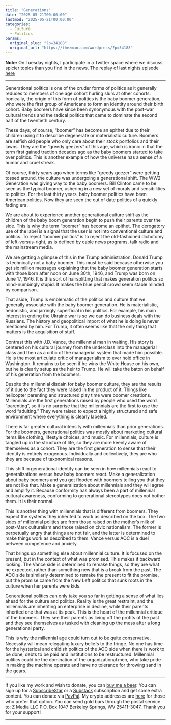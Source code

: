 ```yaml
---
title: "Generations"
date: "2025-05-21T00:00:00"
lastmod: "2025-05-21T00:00:00"
categories:
  - Culture
  - Politics
params:
  original_slug: "?p=34188"
  original_url: "https://thezman.com/wordpress/?p=34188"
---
```


**Note:** On Tuesday nights, I participate in a Twitter space where we
discuss spicier topics than you find in the news. The replay of last
nights episode
<a href="https://x.com/i/spaces/1YqxoomXRmvxv/peek" rel="noopener"
target="_blank">here</a>

------------------------------------------------------------------------

Generational politics is one of the cruder forms of politics as it
generally reduces to members of one age cohort hurling slurs at other
cohorts. Ironically, the origin of this form of politics is the baby
boomer generation, who were the first group of Americans to form an
identity around their birth cohort. Baby boomers have since been
synonymous with the post-war cultural trends and the radical politics
that came to dominate the second half of the twentieth century.

These days, of course, “boomer” has become an epithet due to their
children using it to describe degenerate or materialistic culture.
Boomers are selfish old people who only care about their stock
portfolios and their lawns. They are the “greedy geezers” of this age,
which is ironic in that the term first gained traction decades ago as
the baby boomers started to take over politics. This is another example
of how the universe has a sense of a humor and cruel streak.

Of course, thirty years ago when terms like “greedy geezer” were getting
tossed around, the culture was undergoing a generational shift. The WW2
Generation was giving way to the baby boomers. Bill Clinton came to be
seen as the typical boomer, ushering in a new set of morals and
sensibilities to politics. For the last thirty years, baby boomer
politics have been American politics. Now they are seen the out of date
politics of a quickly fading era.

We are about to experience another generational culture shift as the
children of the baby boom generation begin to push their parents over
the side. This is why the term “boomer” has become an epithet. The
derogatory use of the label is a signal that the user is not into
conventional culture and politics. To reject “boomer politics” is to
reject the old-fashioned dichotomy of left-versus-right, as is defined
by cable news programs, talk radio and the mainstream media.

We are getting a glimpse of this in the Trump administration. Donald
Trump is technically not a baby boomer. This must be said because
otherwise you get six million messages explaining that the baby boomer
generation starts with those born after noon on June 30th, 1946, and
Trump was born on June 17, 1946. It is this sort of hairsplitting that
makes generation politics so mind-numbingly stupid. It makes the blue
pencil crowd seem stable minded by comparison.

That aside, Trump is emblematic of the politics and culture that we
generally associate with the baby boomer generation. He is
materialistic, hedonistic, and jarringly superficial in his politics.
For example, his main interest in ending the Ukraine war is so we can do
business deals with the Russians. The history and geopolitical import of
what he is doing is never mentioned by him. For Trump, it often seems
like that the only thing that matters is the acquisition of stuff.

Contrast this with J.D. Vance, the millennial man in waiting. His story
is centered on his cultural journey from the underclass into the
managerial class and then as a critic of the managerial system that made
him possible. He is the most articulate critic of managerialism to ever
hold office in Washington. It remains to be seen if he wins the White
House on his own, but he is clearly setup as the heir to Trump. He will
take the baton on behalf of his generation from the boomers.

Despite the millennial disdain for baby boomer culture, they are the
results of it due to the fact they were raised in the product of it.
Things like helicopter parenting and structured play time were boomer
creations. Millennials are the first generations raised by people who
used the word “parenting”, so it is no surprise that the millennials are
the first to use the word “adulting.” They were raised to expect a
highly structured and safe environment where everything is clearly
labeled.

There is far greater cultural intensity with millennials than prior
generations. For the boomers, generational politics was mostly about
marketing cultural items like clothing, lifestyle choices, and music.
For millennials, culture is tangled up in the structure of life, so they
are more keenly aware of themselves as a cohort. They are the first
generation to sense that their identity is entirely exogenous.
Individually and collectively, they are who they are because of
taxonomical reasons.

This shift in generational identity can be seen in how millennials react
to generalizations versus how baby boomers react. Make a generalization
about baby boomers and you get flooded with boomers telling you that
they are not like that. Make a generalization about millennials and they
will agree and amplify it. Because conformity has always been a part of
millennial cultural awareness, conforming to generational stereotypes
does not bother them. It is their normal.

This is another thing with millennials that is different from boomers.
They expect the systems they inherited to work as described on the box.
The two sides of millennial politics are from those raised on the
mother’s milk of post-Marx culturalism and those raised on civic
nationalism. The former is perpetually angry that things are not fair,
and the latter is determined to make things work as described to them.
Vance versus AOC is a duel between competence and anxiety.

That brings up something else about millennial culture. It is focused on
the present, but in the context of what was promised. This makes it
backward looking. The Vance side is determined to remake things, so they
are what he expected, rather than something new that is a break from the
past. The AOC side is similarly determined to remake the present to fit
the promise, but the promise came from the New Left politics that sunk
roots in the culture when her parents were kids.

Generational politics can only take you so far in getting a sense of
what lies ahead for the culture and politics. Reality is the great
restraint, and the millennials are inheriting an enterprise in decline,
while their parents inherited one that was at its peak. This is the
heart of the millennial critique of the boomers. They see their parents
as living off the profits of the past and they see themselves as tasked
with cleaning up the mess after a long generational party.

This is why the millennial age could turn out to be quite conservative.
Necessity will mean relegating luxury beliefs to the fringe. No one has
time for the hysterical and childish politics of the AOC side when there
is work to be done, debts to be paid and institutions to be
restructured. Millennial politics could be the domination of the
organizational men, who take pride in making the machine operate and
have no tolerance for throwing sand in the gears.

------------------------------------------------------------------------

If you like my work and wish to donate, you can
<a href="https://www.buymeacoffee.com/mujolulu" rel="noopener"
target="_blank">buy me a beer</a>. You can sign up for a
<a href="https://www.subscribestar.com/the-z-blog" rel="noopener"
target="_blank">SubscribeStar</a> or a
<a href="https://thedissident.substack.com/" rel="noopener"
target="_blank">Substack</a> subscription and get some extra content.
You can donate via <a
href="https://www.paypal.com/donate/?cmd=_s-xclick&amp;hosted_button_id=UDAS2Q8JYA6CN&amp;source=url"
rel="noopener" target="_blank">PayPal</a>. My crypto addresses are
<a href="https://thezman.com/wordpress/?page_id=22713" rel="noopener"
target="_blank">here</a> for those who prefer that option. You can send
gold bars through the postal service to: Z Media LLC P.O. Box 1047
Berkeley Springs, WV 25411-3047. Thank you for your support!

------------------------------------------------------------------------
